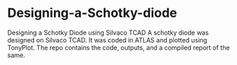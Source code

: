 # Designing-a-Schotky-diode
Designing a Schotky Diode using Silvaco TCAD
A schotky diode was designed on Silvaco TCAD. It was coded in ATLAS and plotted using TonyPlot. The repo contains the code, outputs, and a compiled report of the same.
